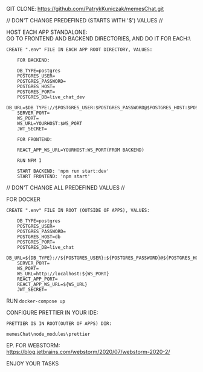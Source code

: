 GIT CLONE: https://github.com/PatrykKuniczak/memesChat.git

// DON'T CHANGE PREDEFINED (STARTS WITH '$') VALUES //

HOST EACH APP STANDALONE:\
GO TO FRONTEND AND BACKEND DIRECTORIES, AND DO IT FOR EACH:\

    CREATE ".env" FILE IN EACH APP ROOT DIRECTORY, VALUES:
        
        FOR BACKEND:

        DB_TYPE=postgres
        POSTGRES_USER=
        POSTGRES_PASSWORD=
        POSTGRES_HOST=
        POSTGRES_PORT=
        POSTGRES_DB=live_chat_dev
        DB_URL=$DB_TYPE://$POSTGRES_USER:$POSTGRES_PASSWORD@$POSTGRES_HOST:$POSTGRES_PORT/$POSTGRES_DB
        SERVER_PORT=
        WS_PORT=
        WS_URL=YOURHOST:$WS_PORT
        JWT_SECRET=

        FOR FRONTEND:

        REACT_APP_WS_URL=YOURHOST:WS_PORT(FROM BACKEND)

        RUN NPM I
        
        START BACKEND: 'npm run start:dev'
        START FRONTEND: 'npm start'

// DON'T CHANGE ALL PREDEFINED VALUES //

FOR DOCKER

    CREATE ".env" FILE IN ROOT (OUTSIDE OF APPS), VALUES:

        DB_TYPE=postgres
        POSTGRES_USER=
        POSTGRES_PASSWORD=
        POSTGRES_HOST=db
        POSTGRES_PORT=
        POSTGRES_DB=live_chat
        DB_URL=${DB_TYPE}://${POSTGRES_USER}:${POSTGRES_PASSWORD}@${POSTGRES_HOST}:${POSTGRES_PORT}/${POSTGRES_DB}
        SERVER_PORT=
        WS_PORT=
        WS_URL=http://localhost:${WS_PORT}
        REACT_APP_PORT=
        REACT_APP_WS_URL=${WS_URL}
        JWT_SECRET=

RUN ```docker-compose up```

CONFIGURE PRETTIER IN YOUR IDE:

    PRETTIER IS IN ROOT(OUTER OF APPS) DIR:

    memesChat\node_modules\prettier

EP. FOR WEBSTORM:\
https://blog.jetbrains.com/webstorm/2020/07/webstorm-2020-2/

ENJOY YOUR TASKS